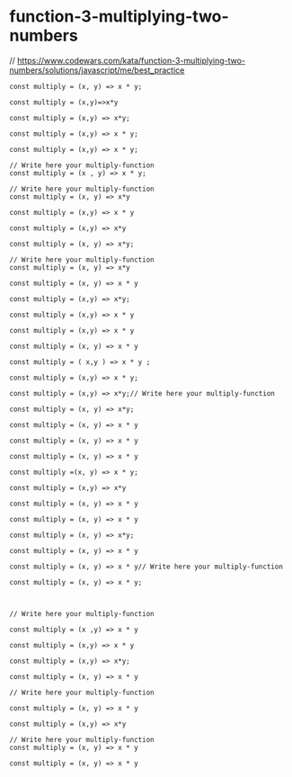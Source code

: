 # function-3-multiplying-two-numbers
// https://www.codewars.com/kata/function-3-multiplying-two-numbers/solutions/javascript/me/best_practice


```
const multiply = (x, y) => x * y;
```

```
const multiply = (x,y)=>x*y
```

```
const multiply = (x,y) => x*y;
```

```
const multiply = (x,y) => x * y;
```

```
const multiply = (x,y) => x * y;
```

```
// Write here your multiply-function
const multiply = (x , y) => x * y;
```

```
// Write here your multiply-function
const multiply = (x, y) => x*y
```

```
const multiply = (x,y) => x * y
```

```
const multiply = (x,y) => x*y
```

```
const multiply = (x, y) => x*y;
```

```
// Write here your multiply-function
const multiply = (x, y) => x*y
```

```
const multiply = (x, y) => x * y
```

```
const multiply = (x,y) => x*y;
```

```
const multiply = (x,y) => x * y
```

```
const multiply = (x,y) => x * y
```

```
const multiply = (x, y) => x * y
```

```
const multiply = ( x,y ) => x * y ;
```

```
const multiply = (x,y) => x * y;
```

```
const multiply = (x,y) => x*y;// Write here your multiply-function
```

```
const multiply = (x, y) => x*y;
```

```
const multiply = (x, y) => x * y
```

```
const multiply = (x, y) => x * y
```

```
const multiply = (x, y) => x * y
```

```
const multiply =(x, y) => x * y;
```

```
const multiply = (x,y) => x*y
```

```
const multiply = (x, y) => x * y
```

```
const multiply = (x, y) => x * y
```

```
const multiply = (x, y) => x*y;
```

```
const multiply = (x, y) => x * y
```

```
const multiply = (x, y) => x * y// Write here your multiply-function
```

```
const multiply = (x, y) => x * y;



// Write here your multiply-function
```

```
const multiply = (x ,y) => x * y
```

```
const multiply = (x,y) => x * y
```

```
const multiply = (x,y) => x*y;
```

```
const multiply = (x, y) => x * y
```

```
// Write here your multiply-function

const multiply = (x, y) => x * y
```

```
const multiply = (x,y) => x*y

```

```
// Write here your multiply-function
const multiply = (x, y) => x * y
```

```
const multiply = (x, y) => x * y
```

